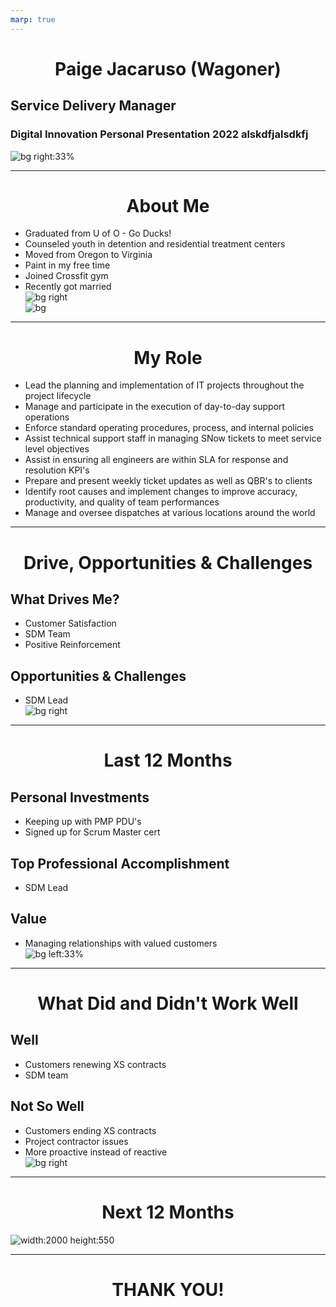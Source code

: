 ```yaml
---
marp: true
---
```


# Paige Jacaruso (Wagoner)
## Service Delivery Manager
### Digital Innovation Personal Presentation 2022 alskdfjalsdkfj

<!-- backgroundColor: pink
 -->
![bg right:33%](https://raw.githubusercontent.com/pwagoner/Wayne-Newton/main/me.jpg)

---
# About Me
- Graduated from U of O - Go Ducks!
- Counseled youth in detention and residential treatment centers
- Moved from Oregon to Virginia
- Paint in my free time
- Joined Crossfit gym
- Recently got married
![bg right](https://raw.githubusercontent.com/pwagoner/Wayne-Newton/main/Baz.jpg)
![bg](https://raw.githubusercontent.com/pwagoner/Wayne-Newton/main/Wedding.jpg)

---
# My Role
- Lead the planning and implementation of IT projects throughout the project lifecycle
- Manage and participate in the execution of day-to-day support operations
- Enforce standard operating procedures, process, and internal policies
- Assist technical support staff in managing SNow tickets to meet service level objectives
- Assist in ensuring all engineers are within SLA for response and resolution KPI's
- Prepare and present weekly ticket updates as well as QBR's to clients
- Identify root causes and implement changes to improve accuracy, productivity, and quality of team performances
- Manage and oversee dispatches at various locations around the world

---
# Drive, Opportunities & Challenges
## What Drives Me?
- Customer Satisfaction
- SDM Team
- Positive Reinforcement
## Opportunities & Challenges
- SDM Lead
![bg right](https://raw.githubusercontent.com/pwagoner/Wayne-Newton/main/Challenge-and-Opportunity-877x432%20(2).jpg)

---
# Last 12 Months
## Personal Investments
- Keeping up with PMP PDU's
- Signed up for Scrum Master cert
## Top Professional Accomplishment
- SDM Lead
## Value
- Managing relationships with valued customers
![bg left:33%](https://raw.githubusercontent.com/pwagoner/Wayne-Newton/main/What-makes-a-leader-great-during-a-crisis.jpg)

---
# What Did and Didn't Work Well
## Well
- Customers renewing XS contracts
- SDM team

## Not So Well
- Customers ending XS contracts
- Project contractor issues
- More proactive instead of reactive
![bg right](https://raw.githubusercontent.com/pwagoner/Wayne-Newton/main/thumbsup.jpg)

---
<style scoped>
    h1 {
        text-align: center
    }
    img {
        display: block;
 margin-left: auto;
 margin-right: auto;
    }
</style>
# Next 12 Months
![width:2000 height:550](https://raw.githubusercontent.com/pwagoner/Wayne-Newton/main/Goals.png)

---
# THANK YOU!